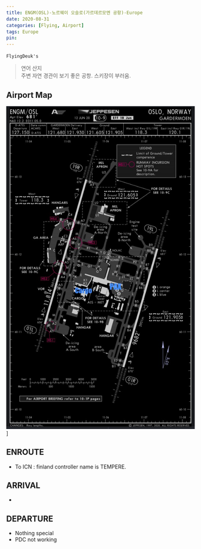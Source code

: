 ```yaml
---
title: ENGM(OSL)-노르웨이 오슬로(가르데르모엔 공항)-Europe
date: 2020-08-31
categories: [Flying, Airport]
tags: Europe
pin:
---
```

`FlyingDeuk's`
>연어 산지 <br>
주변 자연 경관이 보기 좋은 공항. 스키장이 부러움. <br>

## Airport Map
![osl](/img/flying/airport/osl_ap.jpg)]

## ENROUTE
- To ICN : finland controller name is TEMPERE.

## ARRIVAL
-

## DEPARTURE
- Nothing special
- PDC not working
